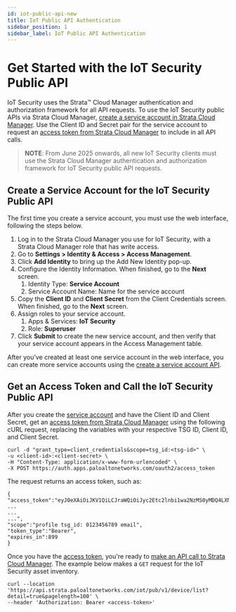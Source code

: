 ```yaml
---
id: iot-public-api-new
title: IoT Public API Authentication
sidebar_position: 1
sidebar_label: IoT Public API Authentication
---
```


# Get Started with the IoT Security Public API

IoT Security uses the Strata™ Cloud Manager authentication and
authorization framework for all API requests. To use the
IoT Security public APIs via Strata Cloud Manager,
[create a service account in Strata Cloud Manager](https://docs.paloaltonetworks.com/common-services/identity-and-access-access-management/manage-identity-and-access/add-service-accounts).
Use the Client ID and Secret pair for the service account to request an
[access token from Strata Cloud Manager](https://pan.dev/scm/docs/access-tokens/) to include in
all API calls.

> **NOTE**: From June 2025 onwards, all new IoT Security clients must use the
> Strata Cloud Manager authentication and authorization framework for
> IoT Security public API requests.

## Create a Service Account for the IoT Security Public API

The first time you create a service account, you must use the web interface,
following the steps below. 

1.  Log in to the Strata Cloud Manager you use for IoT Security, with a
    Strata Cloud Manager role that has write access.  
2.  Go to **Settings \> Identity & Access \> Access Management**.  
3.  Click **Add Identity** to bring up the Add New Identity pop-up.  
4.  Configure the Identity Information. When finished, go to the **Next** screen.  
    1. Identity Type: **Service Account**  
    2. Service Account Name: Name for the service account  
5.  Copy the **Client ID** and **Client Secret** from the Client Credentials
    screen. When finished, go to the **Next** screen.  
6.  Assign roles to your service account.  
    1. Apps & Services: **IoT Security**  
    2. Role: **Superuser**  
7.  Click **Submit** to create the new service account, and then verify that your
    service account appears in the Access Management table.

After you’ve created at least one service account in the web interface, you can
create more service accounts using the
[create a service account API](https://pan.dev/scm/api/iam/post-iam-v-1-service-accounts/).

## Get an Access Token and Call the IoT Security Public API

After you create the [service account](https://pan.dev/scm/docs/service-accounts/)
and have the Client ID and Client Secret, get an
[access token from Strata Cloud Manager](https://pan.dev/scm/docs/access-tokens/)
using the following cURL request, replacing the variables with your respective TSG ID, Client ID, and Client Secret.

```shell
curl -d "grant_type=client_credentials&scope=tsg_id:<tsg-id>" \
-u <client-id>:<client-secret> \
-H "Content-Type: application/x-www-form-urlencoded" \
-X POST https://auth.apps.paloaltonetworks.com/oauth2/access_token
```

The request returns an access token, such as:

```shell
{
"access_token":"eyJ0eXAiOiJKV1QiLCJraWQiOiJyc2Etc2lnbi1wa2NzMS0yMDQ4LXNoYTI1Ni8xIiwiYWxnIjoiUlMyNTYifQ.eyJzdWIiOiI1YTZjOTVjNy1mYzA2LTQ0YzAtYThkYS01ZmI3ZDk1MWYzYmUiLCJjdHMiOiJPQVVUSDJfU1RBVEVMRVNTX0dSQU5UIiwiYXV
...
...
...",
"scope":"profile tsg_id: 0123456789 email",
"token_type":"Bearer",
"expires_in":899
}
```

Once you have the [access token](https://pan.dev/scm/docs/access-tokens/),
you're ready to [make an API call to Strata Cloud Manager](https://pan.dev/scm/docs/api-call/).
The example below makes a `GET` request for the IoT Security asset inventory.

```shell
curl --location 'https://api.strata.paloaltonetworks.com/iot/pub/v1/device/list?detail=true&pagelength=100' \
--header 'Authorization: Bearer <access-token>'
```
